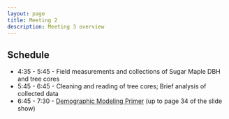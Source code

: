 ```yaml
---
layout: page
title: Meeting 2
description: Meeting 3 overview
---
```


## Schedule

* 4:35 - 5:45 - Field measurements and collections of Sugar Maple DBH and tree cores
* 5:45 - 6:45 - Cleaning and reading of tree cores; Brief analysis of collected data
* 6:45 - 7:30 - [Demographic Modeling Primer](docs/Plant-Demography-Overview.pdf) (up to page 34 of the slide show)